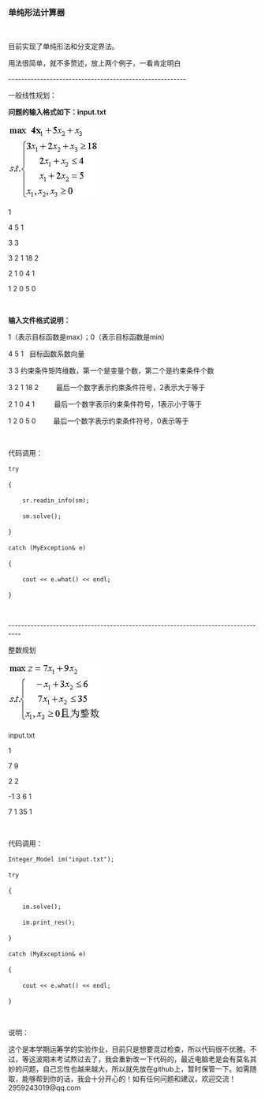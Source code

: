 ### 单纯形法计算器

 

目前实现了单纯形法和分支定界法。

用法很简单，就不多赘述，放上两个例子，一看肯定明白

\--------------------------------------------------------

一般线性规划：

**问题的输入格式如下：input.txt**

![](img/simplex.png)

1

4 5 1

3 3

3 2 1 18 2

2 1 0 4 1

1 2 0 5 0

 

**输入文件格式说明：**

1（表示目标函数是max）；0（表示目标函数是min）  

4 5 1   目标函数系数向量

3   3   约束条件矩阵维数，第一个是变量个数，第二个是约束条件个数

3 2 1 18 2         最后一个数字表示约束条件符号，2表示大于等于

2 1 0 4 1          最后一个数字表示约束条件符号，1表示小于等于

1 2 0 5 0         最后一个数字表示约束条件符号，0表示等于

 

代码调用：

~~~~~~~~~~~~~~~~~~~~~~~~~~~~~~~~~~~~~~~~~~~~~~~~~~~~~~~~~~~~~~~~~~~~~~~~~~~~~~~~
try

{

    sr.readin_info(sm);

    sm.solve();

}

catch (MyException& e)

{

    cout << e.what() << endl;

}
~~~~~~~~~~~~~~~~~~~~~~~~~~~~~~~~~~~~~~~~~~~~~~~~~~~~~~~~~~~~~~~~~~~~~~~~~~~~~~~~

 

\----------------------------------------------------------------------------------

整数规划

![](img/integer.png)

input.txt

1

7 9

2 2

\-1 3 6 1

7 1 35 1

 

代码调用：

~~~~~~~~~~~~~~~~~~~~~~~~~~~~~~~~~~~~~~~~~~~~~~~~~~~~~~~~~~~~~~~~~~~~~~~~~~~~~~~~
Integer_Model im("input.txt");

try

{

    im.solve();

    im.print_res();

}

catch (MyException& e)

{

    cout << e.what() << endl;

}
~~~~~~~~~~~~~~~~~~~~~~~~~~~~~~~~~~~~~~~~~~~~~~~~~~~~~~~~~~~~~~~~~~~~~~~~~~~~~~~~

 

说明：

这个是本学期运筹学的实验作业，目前只是想要混过检查，所以代码很不优雅。不过，等这波期末考试熬过去了，我会重新改一下代码的，最近电脑老是会有莫名其妙的问题，自己忘性也越来越大，所以就先放在github上，暂时保管一下。如需随取，能够帮到你的话，我会十分开心的！如有任何问题和建议，欢迎交流！2959243019\@qq.com
